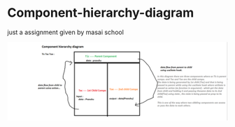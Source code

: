 # Component-hierarchy-diagram
just a assignment given by masai school

![ "Component hierarchy"](https://github.com/pranshushuklagithub/Component-hierarchy-diagram/blob/main/component%20hierarchy%20diagram%20by%20me.png)
